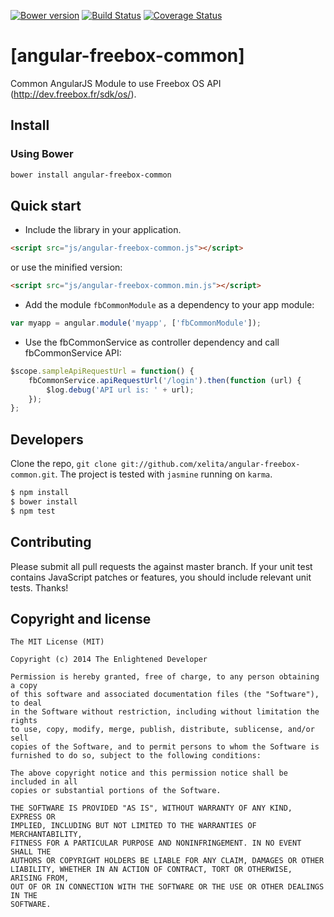 [![Bower version](https://badge.fury.io/bo/angular-freebox-common.svg)](http://badge.fury.io/bo/angular-freebox-common)
[![Build Status](https://travis-ci.org/xelita/angular-freebox-common.png?branch=master)](https://travis-ci.org/xelita/angular-freebox-common)
[![Coverage Status](https://coveralls.io/repos/xelita/angular-freebox-common/badge.svg)](https://coveralls.io/r/xelita/angular-freebox-common)
# [angular-freebox-common]

Common AngularJS Module to use Freebox OS API (http://dev.freebox.fr/sdk/os/).

## Install

### Using Bower

``` bash
bower install angular-freebox-common
```

## Quick start

+ Include the library in your application.

```html
<script src="js/angular-freebox-common.js"></script>
```

or use the minified version:

```html
<script src="js/angular-freebox-common.min.js"></script>
```

+ Add the module `fbCommonModule` as a dependency to your app module:

```javascript
var myapp = angular.module('myapp', ['fbCommonModule']);
```

+ Use the fbCommonService as controller dependency and call fbCommonService API:

```javascript
$scope.sampleApiRequestUrl = function() {
    fbCommonService.apiRequestUrl('/login').then(function (url) {
        $log.debug('API url is: ' + url);
    });
};
```

## Developers

Clone the repo, `git clone git://github.com/xelita/angular-freebox-common.git`.
The project is tested with `jasmine` running on `karma`.

>
``` bash
$ npm install
$ bower install
$ npm test
```

## Contributing

Please submit all pull requests the against master branch. If your unit test contains JavaScript patches or features, you should include relevant unit tests. Thanks!

## Copyright and license

    The MIT License (MIT)

    Copyright (c) 2014 The Enlightened Developer

    Permission is hereby granted, free of charge, to any person obtaining a copy
    of this software and associated documentation files (the "Software"), to deal
    in the Software without restriction, including without limitation the rights
    to use, copy, modify, merge, publish, distribute, sublicense, and/or sell
    copies of the Software, and to permit persons to whom the Software is
    furnished to do so, subject to the following conditions:

    The above copyright notice and this permission notice shall be included in all
    copies or substantial portions of the Software.

    THE SOFTWARE IS PROVIDED "AS IS", WITHOUT WARRANTY OF ANY KIND, EXPRESS OR
    IMPLIED, INCLUDING BUT NOT LIMITED TO THE WARRANTIES OF MERCHANTABILITY,
    FITNESS FOR A PARTICULAR PURPOSE AND NONINFRINGEMENT. IN NO EVENT SHALL THE
    AUTHORS OR COPYRIGHT HOLDERS BE LIABLE FOR ANY CLAIM, DAMAGES OR OTHER
    LIABILITY, WHETHER IN AN ACTION OF CONTRACT, TORT OR OTHERWISE, ARISING FROM,
    OUT OF OR IN CONNECTION WITH THE SOFTWARE OR THE USE OR OTHER DEALINGS IN THE
    SOFTWARE.
